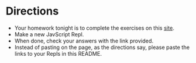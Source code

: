 # Directions

- Your homework tonight is to complete the exercises on this [site](https://github.com/momentum-morehouse/js-array-object-practice.git).
- Make a new JavScript Repl.
- When done, check your answers with the link provided.
- Instead of pasting on the page, as the directions say, please paste the links to your Repls in this README.
